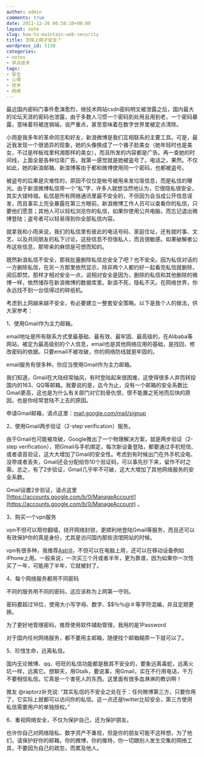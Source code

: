 ```yaml
---
author: admin
comments: true
date: 2011-12-26 06:58:10+00:00
layout: note
slug: how-to-maintain-web-security
title: 怎样上网才安全？
wordpress_id: 5130
categories:
- notes
- 学点技术
tags:
- 安全
- 心得
- 技术
- 网络
---
```


最近国内密码门事件愈演愈烈，继技术网站csdn密码明文被泄露之后，国内最大的论坛天涯的密码也泄露，由于多数人习惯一个密码到处用且用到老，一个密码暴露，意味着将被连锅端，说严重点，甚至意味着在数字世界里被定点清除。

小雨是我多年的革命同志和好友，新浪微博是我们互相联系的主要工具。可是，最近我发现一个很诡异的现象，她的头像换成了一个锥子脸美女（她年轻时也是美女，不过是样板戏里柯湘那样的美女），而且所发的内容都是广告。再一查她的时间线，上面全是各种垃圾广告。我第一感觉就是她被盗号了。电话之，果然。不仅如此，她的新浪邮箱、新浪博客由于都和微博使用同一个密码，也都被盗号。

被盗号的后果是灾难性的，原因不仅仅是帐号被用来发垃圾信息，而是私信的曝光。由于新浪微博私信带一个“私”字，许多人就想当然地认为，它很隐私很安全，其实大错特错。私信是所有网络通讯里最不安全的，不但因为会当成公开信息误发，而且事实上完全暴露在第三方眼前。新浪微博工作人员可以查看你的私信，只要他们愿意；其他人可以轻松浏览你的私信，如果你使用公共电脑，而忘记退出微博登陆；盗号者可以轻易得到你全部私信内容。

就拿我和小雨来说，我们的私信里有彼此的电话号码、家庭住址，还有就时事、文艺、以及共同朋友的私下讨论，这些信息不但很私人，而且很敏感。如果破解者公布这些信息，那带来的麻烦是可想而知的。

既然新浪私信不安全，那我批量删除私信总安全了吧？也不安全。因为私信对话的一方删除私信，在另一方那里依然显示，除非两个人都约好一起看完私信就删除，阅后即焚。那样才相对安全一点，说相对安全是因为，删除的私信和其他删除的微博一样，依然储存在新浪微博的数据库里。新浪不死，隐私不灭。在网络世界，你永远找不到一台信得过的碎纸机。

考虑到上网越来越不安全，有必要建立一整套安全策略。以下是我个人的做法，供大家参考：

1、使用Gmail作为主力邮箱。

email地址是所有联系方式里最基础、最有效、最牢固、最高级的，在Alibaba等网站，被定为最高级别的个人信息，email也是其他网络应用的基础，是找回、修改密码的依据。只要email不被攻破，你的网络防线就是牢固的。

email服务有很多种，你应当使用Gmail作为主力邮箱。

我们知道，Gmail在大陆经常抽风，有时登陆起来很困难，这使得很多人弃而转投国内的163、QQ等邮箱。我要说的是，迄今为止，没有一个邮箱的安全系数比Gmail更高，这也是为什么有关部门对它刻骨仇恨，恨不能置之死地而后快的原因，也是你经常登陆不上去的原因。

申请Gmail邮箱，请点这里：[mail.google.com/mail/signup](http://mail.google.com/mail/signup)

2、使用Gmail两步验证（2-step verification）服务。

由于Gmail也可能被攻破，Google推出了一个物理解决方案，就是两步验证（2-step verification），把Gmail与手机绑定，每次新设备登陆，都要通过手机短信、或者语音验证，这大大增加了Gmail的安全性。考虑到有时候出门在外手机没电、没带或者丢失，Gmail还会分配给你10个验证码，可以事先抄下来，留作不时之需。总之，有了2步验证，Gmail几乎牢不可破，这大大增加了其他网络服务的安全系数。

Gmail设置2步验证，请点这里 [https://accounts.google.com/b/0/ManageAccount](https://accounts.google.com/b/0/ManageAccount) 。

3、购买一个vpn服务

vpn不但可以帮你翻墙，绕开网络封锁，更顺利地登陆Gmail等服务，而且还可以有效保护你的真是身份，尤其是访问国内那些流氓网站的时候。

vpn有很多种，我推荐[Astrill](https://www.astrill.com/)，不但可以在电脑上用，还可以在移动设备例如iPhone上用。一般来说，一次买三个月或者半年，更为靠谱，因为如果你一次性买了一年，可能用了半年，它就被封了。

4、每个网络服务都用不同密码

不同的服务用不同的密码，这应该称为上网第一守则。

密码要超过16位，使用大小写字母、数字、$$％％@＃等字符混编，并且定期更换。

为了更好地管理密码，推荐使用软件辅助管理，我用的是1Password

对于国内任何网络服务，都不要用主邮箱，随便找个邮箱糊弄一下就可以了。

5、珍惜生命，远离私信。

国内无论微博、qq、旺旺的私信功能都是极其不安全的，要象远离毒蛇，远离火坑一样，远离它。想聊天，用Gtalk，要说事，用Gmail，实在不行用电话，千万不要相信私信。它真是一个害死人的东西。这里面有很多血淋淋的教训啊！

推友 @raptorz补充说: “其实私信的不安全之处在于：任何微博第三方，只要你用了，它实际上就都可以访问你的私信。这一点还是twitter比较安全，第三方使用私信需要用户的单独授权。”

6、重视网络安全，不仅为保护自己，还为保护朋友。

也许你自己对网络隐私、数字资产不重视，但是你的朋友可能不这样想，为了他们，请保护好你的邮箱，你的微博，你的推特，你一切跟别人发生交集的网络工具，不要因为自己的疏忽，而累及他人。
